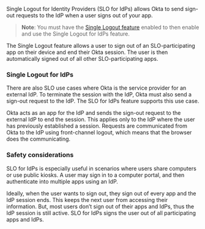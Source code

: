 Single Logout for Identity Providers (SLO for IdPs) allows Okta to send sign-out requests to the IdP when a user signs out of your app.

> **Note**: You must have the [Single Logout feature](/docs/guides/single-logout/openidconnect/main/) enabled to then enable and use the Single Logout for IdPs feature.

The Single Logout feature allows a user to sign out of an SLO-participating app on their device and end their Okta session. The user is then automatically signed out of all other SLO-participating apps.

### Single Logout for IdPs

There are also SLO use cases where Okta is the service provider for an external IdP. To terminate the session with the IdP, Okta must also send a sign-out request to the IdP. The SLO for IdPs feature supports this use case.

Okta acts as an app for the IdP and sends the sign-out request to the external IdP to end the session. This applies only to the IdP where the user has previously established a session. Requests are communicated from Okta to the IdP using front-channel logout, which means that the browser does the communicating.

### Safety considerations

SLO for IdPs is especially useful in scenarios where users share computers or use public kiosks. A user may sign in to a computer portal, and then authenticate into multiple apps using an IdP.

Ideally, when the user wants to sign out, they sign out of every app and the IdP session ends. This keeps the next user from accessing their information. But, most users don’t sign out of their apps and IdPs, thus the IdP session is still active. SLO for IdPs signs the user out of all participating apps and IdPs.
